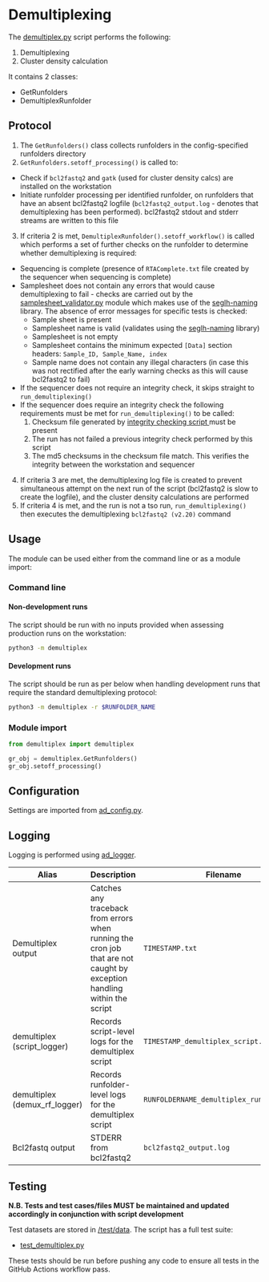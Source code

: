 # Demultiplexing

The [demultiplex.py](demultiplex.py) script performs the following:

1. Demultiplexing
2. Cluster density calculation

It contains 2 classes:
- GetRunfolders
- DemultiplexRunfolder

## Protocol

1. The `GetRunfolders()` class collects runfolders in the config-specified runfolders directory
2. `GetRunfolders.setoff_processing()` is called to:
-  Check if `bcl2fastq2` and `gatk` (used for cluster density calcs) are installed on the workstation
- Initiate runfolder processing per identified runfolder, on runfolders that have an absent bcl2fastq2 logfile (`bcl2fastq2_output.log` - denotes that demultiplexing has been performed). bcl2fastq2 stdout and stderr streams are written to this file
3. If criteria 2 is met, `DemultiplexRunfolder().setoff_workflow()` is called which performs a set of further checks on the runfolder to determine whether demultiplexing is required:
- Sequencing is complete (presence of `RTAComplete.txt` file created by the sequencer when sequencing is complete)
- Samplesheet does not contain any errors that would cause demultiplexing to fail - checks are carried out by the [samplesheet_validator.py](../samplesheet_validator/samplesheet_validator.py) module which makes use of the [seglh-naming](https://github.com/moka-guys/seglh-naming) library. The absence of error messages for specific tests is checked:
   * Sample sheet is present
   * Samplesheet name is valid (validates using the [seglh-naming](https://github.com/moka-guys/seglh-naming) library)
   * Samplesheet is not empty
   * Samplesheet contains the minimum expected `[Data]` section headers: `Sample_ID, Sample_Name, index`
   * Sample name does not contain any illegal characters (in case this was not rectified after the early warning checks as this will cause bcl2fastq2 to fail)
- If the sequencer does not require an integrity check, it skips straight to `run_demultiplexing()`
- If the sequencer does require an integrity check the following requirements must be met for `run_demultiplexing()` to be called:
  1. Checksum file generated by [integrity checking script
  ](https://github.com/moka-guys/integrity_checking/blob/master/sequencer_checksum.py)
must be present
  2. The run has not failed a previous integrity check performed by this script
  3. The md5 checksums in the checksum file match. This verifies the integrity between the workstation and sequencer
4. If criteria 3 are met, the demultiplexing log file is created to prevent simultaneous attempt on the next run of the script (bcl2fastq2 is slow to create the logfile), and the cluster density calculations are performed
5. If criteria 4 is met, and the run is not a tso run, `run_demultiplexing()` then executes the demultiplexing `bcl2fastq2 (v2.20)` command

## Usage

The module can be used either from the command line or as a module import:

### Command line

#### Non-development runs

The script should be run with no inputs provided when assessing production runs on
the workstation:

```bash
python3 -m demultiplex
```

#### Development runs

The script should be run as per below when handling development runs that require the standard
demultiplexing protocol:

```bash
python3 -m demultiplex -r $RUNFOLDER_NAME
```

### Module import 

```python
from demultiplex import demultiplex

gr_obj = demultiplex.GetRunfolders()
gr_obj.setoff_processing()
```

## Configuration

Settings are imported from [ad_config.py](../config/ad_config.py).

## Logging

Logging is performed using [ad_logger](../ad_logger/ad_logger.py).

| Alias | Description | Filename | Location |
| ------------------ | ------------------------------------------------------------------------------ | ----------------------------------------------------- | ---------------------------------------------------------------------------------- |
| Demultiplex output | Catches any traceback from errors when running the cron job that are not caught by exception handling within the script | `TIMESTAMP.txt` | `/usr/local/src/mokaguys/automate_demultiplexing_logfiles/Demultiplexing_stdout` |
| demultiplex (script_logger) | Records script-level logs for the demultiplex script | `TIMESTAMP_demultiplex_script.log` | `/usr/local/src/mokaguys/automate_demultiplexing_logfiles/demultiplexing_script_logfiles/` |
| demultiplex (demux_rf_logger) | Records runfolder-level logs for the demultiplex script | `RUNFOLDERNAME_demultiplex_runfolder.log` | `/usr/local/src/mokaguys/automate_demultiplexing_logfiles/demultiplexing_script_logfiles/` |
 Bcl2fastq output | STDERR from bcl2fastq2 | `bcl2fastq2_output.log` | Within the runfolder |

## Testing

**N.B. Tests and test cases/files MUST be maintained and updated accordingly in conjunction with script development**

Test datasets are stored in [/test/data](../test/data). The script has a full test suite:
* [test_demultiplex.py](../test/test_demultiplex.py)
  
These tests should be run before pushing any code to ensure all tests in the GitHub Actions workflow pass.
